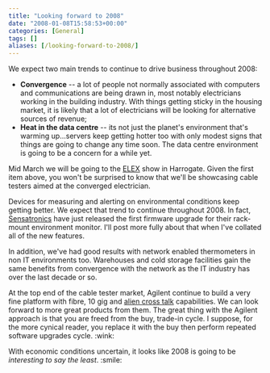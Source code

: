 ```yaml
---
title: "Looking forward to 2008"
date: "2008-01-08T15:58:53+00:00"
categories: [General]
tags: []
aliases: [/looking-forward-to-2008/]
---
```


<p>We expect two main trends to continue to drive business throughout 2008:</p>
<ul>
<li><strong>Convergence</strong> -- a lot of people not normally associated with computers and communications are being drawn in, most notably electricians working in the building industry. With things getting sticky in the housing market, it is likely that a lot of electricians will be looking for alternative sources of revenue;</li>
<li><strong>Heat in the data centre</strong> -- its not just the planet's environment that's warming up...servers keep getting hotter too with only modest signs that things are going to change any time soon. The data centre environment is going to be a concern for a while yet.</li></ul>
<p>Mid March we will be going to the <a title="ELEX Show" href="http://www.elexshow.info/">ELEX</a> show in Harrogate. Given the first item above, you won't be surprised to know that we'll be showcasing cable testers aimed at the converged electrician.</p>
<p>Devices for measuring and alerting on environmental conditions keep getting better. We expect that trend to continue throughout 2008. In fact, <a href="http://www.sensatronics.co.uk/">Sensatronics</a> have just released the first firmware upgrade for their rack-mount environment monitor. I'll post more fully about that when I've collated all of the new features.</p>
<p>In addition, we've had good results with network enabled thermometers in non IT environments too. Warehouses and cold storage facilities gain the same benefits from convergence with the network as the IT industry has over the last decade or so.</p>
<p>At the top end of the cable tester market, Agilent continue to build a very fine platform with fibre, 10 gig and <a href="http://searchdatacenter.techtarget.com/sDefinition/0,,sid80_gci1084723,00.html">alien cross talk</a> capabilities. We can look forward to more great products from them. The great thing with the Agilent approach is that you are freed from the buy, trade-in cycle. I suppose, for the more cynical reader, you replace it with the buy then perform repeated software upgrades cycle. :wink:</p>
<p>With economic conditions uncertain, it looks like 2008 is going to be <em>interesting to say the least</em>. :smile:</p>
